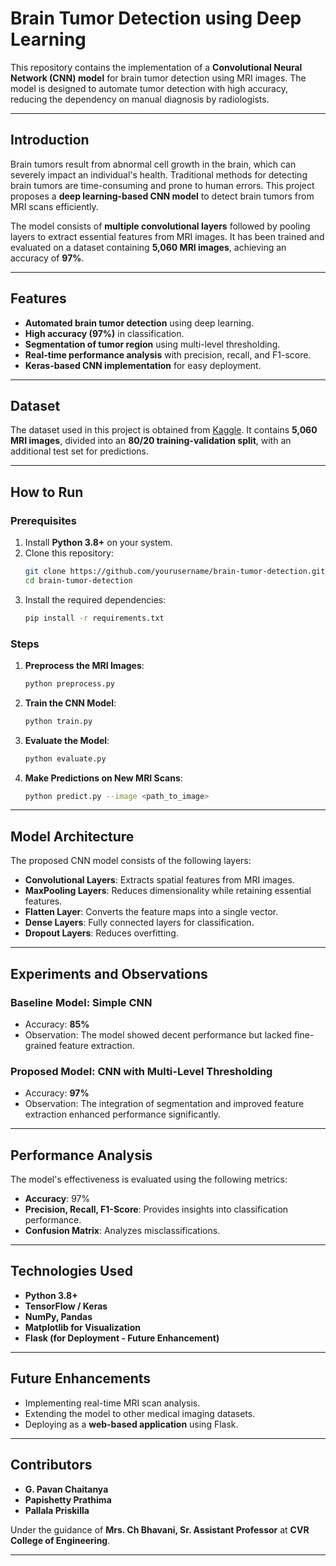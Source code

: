 # **Brain Tumor Detection using Deep Learning**

This repository contains the implementation of a **Convolutional Neural Network (CNN) model** for brain tumor detection using MRI images. The model is designed to automate tumor detection with high accuracy, reducing the dependency on manual diagnosis by radiologists.

---

## **Introduction**

Brain tumors result from abnormal cell growth in the brain, which can severely impact an individual's health. Traditional methods for detecting brain tumors are time-consuming and prone to human errors. This project proposes a **deep learning-based CNN model** to detect brain tumors from MRI scans efficiently.

The model consists of **multiple convolutional layers** followed by pooling layers to extract essential features from MRI images. It has been trained and evaluated on a dataset containing **5,060 MRI images**, achieving an accuracy of **97%**.

---

## **Features**

- **Automated brain tumor detection** using deep learning.
- **High accuracy (97%)** in classification.
- **Segmentation of tumor region** using multi-level thresholding.
- **Real-time performance analysis** with precision, recall, and F1-score.
- **Keras-based CNN implementation** for easy deployment.

---

## **Dataset**

The dataset used in this project is obtained from [Kaggle](https://www.kaggle.com/datasets/jayaprakashpondy/brain-tumor-dataset). It contains **5,060 MRI images**, divided into an **80/20 training-validation split**, with an additional test set for predictions.

---

## **How to Run**

### **Prerequisites**

1. Install **Python 3.8+** on your system.
2. Clone this repository:
   ```bash
   git clone https://github.com/yourusername/brain-tumor-detection.git
   cd brain-tumor-detection
   ```
3. Install the required dependencies:
   ```bash
   pip install -r requirements.txt
   ```

### **Steps**

1. **Preprocess the MRI Images**:
   ```bash
   python preprocess.py
   ```
2. **Train the CNN Model**:
   ```bash
   python train.py
   ```
3. **Evaluate the Model**:
   ```bash
   python evaluate.py
   ```
4. **Make Predictions on New MRI Scans**:
   ```bash
   python predict.py --image <path_to_image>
   ```

---

## **Model Architecture**

The proposed CNN model consists of the following layers:
- **Convolutional Layers**: Extracts spatial features from MRI images.
- **MaxPooling Layers**: Reduces dimensionality while retaining essential features.
- **Flatten Layer**: Converts the feature maps into a single vector.
- **Dense Layers**: Fully connected layers for classification.
- **Dropout Layers**: Reduces overfitting.

---

## **Experiments and Observations**

### **Baseline Model: Simple CNN**
- Accuracy: **85%**
- Observation: The model showed decent performance but lacked fine-grained feature extraction.

### **Proposed Model: CNN with Multi-Level Thresholding**
- Accuracy: **97%**
- Observation: The integration of segmentation and improved feature extraction enhanced performance significantly.

---

## **Performance Analysis**

The model's effectiveness is evaluated using the following metrics:

- **Accuracy**: 97%
- **Precision, Recall, F1-Score**: Provides insights into classification performance.
- **Confusion Matrix**: Analyzes misclassifications.

---

## **Technologies Used**

- **Python 3.8+**
- **TensorFlow / Keras**
- **NumPy, Pandas**
- **Matplotlib for Visualization**
- **Flask (for Deployment - Future Enhancement)**

---

## **Future Enhancements**

- Implementing real-time MRI scan analysis.
- Extending the model to other medical imaging datasets.
- Deploying as a **web-based application** using Flask.

---

## **Contributors**

- **G. Pavan Chaitanya**
- **Papishetty Prathima**
- **Pallala Priskilla**

Under the guidance of **Mrs. Ch Bhavani, Sr. Assistant Professor** at **CVR College of Engineering**.

---
